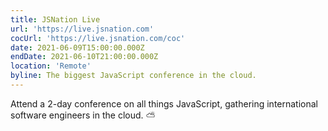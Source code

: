 ```yaml
---
title: JSNation Live
url: 'https://live.jsnation.com'
cocUrl: 'https://live.jsnation.com/coc'
date: 2021-06-09T15:00:00.000Z
endDate: 2021-06-10T21:00:00.000Z
location: 'Remote'
byline: The biggest JavaScript conference in the cloud.
---
```


Attend a 2-day conference on all things JavaScript, gathering international software engineers in the cloud. ⛅️
